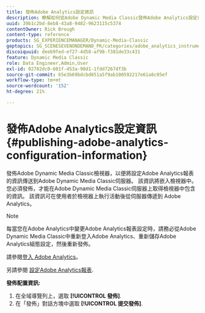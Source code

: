 ```yaml
---
title: 發佈Adobe Analytics設定資訊
description: 瞭解如何從Adobe Dynamic Media Classic發佈Adobe Analytics設定資訊。
uuid: 39b1c2bd-8eb8-43a8-9482-9623115c5374
contentOwner: Rick Brough
content-type: reference
products: SG_EXPERIENCEMANAGER/Dynamic-Media-Classic
geptopics: SG_SCENESEVENONDEMAND_PK/categories/adobe_analytics_instrumentation_kit
discoiquuid: deeb9fed-ef27-4d58-af98-f381de33c431
feature: Dynamic Media Classic
role: Data Engineer,Admin,User
exl-id: 02782dc0-601f-453a-98d1-1fdd7267df3b
source-git-commit: 65e3b69bdcbd651a5f9ab100592217e61a8c05ef
workflow-type: tm+mt
source-wordcount: '152'
ht-degree: 21%

---
```


# 發佈Adobe Analytics設定資訊{#publishing-adobe-analytics-configuration-information}

發佈Adobe Dynamic Media Classic檢視器，以便將設定Adobe Analytics報表的資訊傳送到Adobe Dynamic Media Classic伺服器。 該資訊將嵌入檢視器中。您必須發佈，才能在Adobe Dynamic Media Classic伺服器上取得檢視器中包含的資訊。 該資訊可在使用者於檢視器上執行活動後從伺服器傳遞到 Adobe Analytics。

>[!NOTE]
>
>每當您在Adobe Analytics中變更Adobe Analytics報表設定時，請務必從Adobe Dynamic Media Classic中重新登入Adobe Analytics、重新儲存Adobe Analytics組態設定，然後重新發佈。

請參閱[登入 Adobe Analytics](log-analytics.md#log_in_to_adobe_analytics)。

另請參閱 [設定Adobe Analytics報表](configuring-analytics-reports.md#configuring_adobe_analytics_reports).

**發佈配置資訊:**

1. 在全域導覽列上，選取 **[!UICONTROL 發佈]**.
1. 在「發佈」對話方塊中選取 **[!UICONTROL 提交發佈]**.

